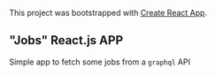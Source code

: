This project was bootstrapped with [Create React App](https://github.com/facebook/create-react-app).

## "Jobs" React.js APP

Simple app to fetch some jobs from a `graphql` API